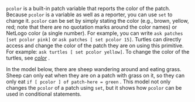 `pcolor` is a built-in patch variable that reports the color of the patch. Because `pcolor` is a variable as well as a reporter, you can use  `set` to change it. `pcolor` can be set by simply stating the color (e.g., brown, yellow, red; note that there are no quotation marks around the color names) or NetLogo color (a single number). For example, you can write `ask patches [set pcolor pink]` or `ask patches [ set pcolor 15]`. Turtles can directly access and change the color of the patch they are on using this primitive. For example: `ask turtles [ set pcolor yellow]`.   To change the color of the turtles, see [*color*](http://ccl.northwestern.edu/netlogo/docs/dictionary.html#color) . 



In the model below, there are sheep wandering around and eating grass. Sheep can only eat when they are on a patch with grass on it, so they can only eat `if [ pcolor ] of patch-here = green` . This model not only changes the `pcolor` of a patch using `set`, but it shows how `pcolor` can be used in conditional statements.